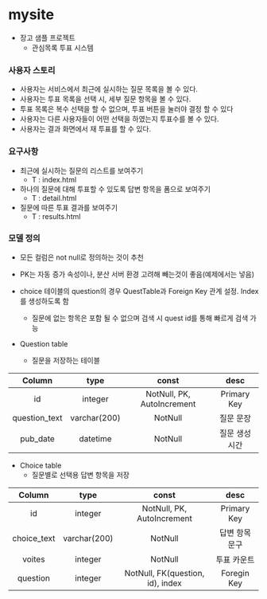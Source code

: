 # mysite

* 장고 샘플 프로젝트
    * 관심목록 투표 시스템

### 사용자 스토리

* 사용자는 서비스에서 최근에 실시하는 질문 목록을 볼 수 있다.
* 사용자는 투표 목록을 선택 시, 세부 질문 항목을 볼 수 있다.
* 투표 목록은 복수 선택을 할 수 없으며, 투표 버튼을 눌러야 결정 할 수 있다
* 사용자는 다른 사용자들이 어떤 선택을 하였는지 투표수를 볼 수 있다.
* 사용자는 결과 화면에서 재 투표를 할 수 있다.



### 요구사항

- 최근에 실시하는 질문의 리스트를 보여주기
  - T : index.html
- 하나의 질문에 대해 투표할 수 있도록 답변 항목을 폼으로 보여주기
  - T : detail.html
- 질문에 따른 투표 결과를 보여주기
  - T : results.html



### 모델 정의

* 모든 컬럼은 not null로 정의하는 것이 추천
* PK는 자동 증가 속성이나, 분산 서버 환경 고려해 빼는것이 좋음(예제에서는 넣음)
* choice 테이블의 question의 경우 QuestTable과 Foreign Key 관계 설정. Index를 생성하도록 함
  * 질문에 없는 항목은 포함 될 수 없으며 검색 시 quest id를  통해 빠르게 검색 가능



* Question table
  * 질문을 저장하는 테이블

Column | type | const | desc
:-----:|:----:|:-----:|:---:
id|integer|NotNull, PK, AutoIncrement|Primary Key
question_text|varchar(200)|NotNull|질문 문장
pub_date|datetime|NotNull|질문 생성 시간



* Choice table
  * 질문별로 선택용 답변 항목을 저장

|   Column    |     type     |           const            |      desc      |
| :---------: | :----------: | :------------------------: | :------------: |
|     id      |   integer    | NotNull, PK, AutoIncrement |  Primary Key   |
| choice_text | varchar(200) |          NotNull           | 답변 항목 문구 |
|  voites           |   integer   |          NotNull           | 투표 카운트 |
|  question       | integer             |   NotNull,  FK(question, id), index          |    Foregin Key            |



